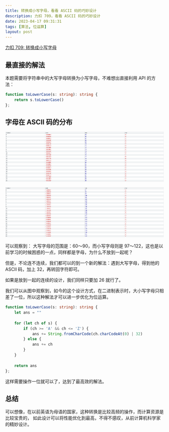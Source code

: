 ```yaml
---
title: 转换成小写字母，看看 ASCII 码的巧妙设计
description: 力扣 709，看看 ASCII 码的巧妙设计
date: 2023-04-17 09:31:31
tags: [算法, 位运算]
layout: post
---
```


[力扣 709: 转换成小写字母](https://leetcode.cn/problems/to-lower-case/)

## 最直接的解法

本题需要将字符串中的大写字母转换为小写字母，不难想出直接利用 API 的方法：

```typescript
function toLowerCase(s: string): string {
    return s.toLowerCase()
};
```


## 字母在 ASCII 码的分布

![01.png](/resources/2023-04/01.png)

![02.png](/resources/2023-04/02.png)

可以观察到： 大写字母的范围是：60～90，而小写字母则是 97～122，这也是以前学习的时候困惑的一点，同样都是字母，为什么不放到一起呢？

但是，不论连不连续，我们都可以的到一个新的解法：遇到大写字母，得到他的 ASCII 码，加上 32，再转回字符即可。

如果是放到一起的连续的设计，我们同样只要加 26 就行了。

我们可以从图中观察到，如今的这个设计方式，在二进制表示时，大小写字母只相差了一位，所以这种解法才可以进一步优化为位运算。

```typescript
function toLowerCase(s: string): string {
    let ans = ""

    for (let ch of s) {
        if (ch >= 'A' && ch <= 'Z') {
            ans += String.fromCharCode(ch.charCodeAt(0) | 32)
        } else {
            ans += ch
        }
    }

    return ans
};
```

这样需要操作一位就可以了，达到了最高效的解法。


## 总结

可以想像，在以前英语为母语的国家，这种转换是比较高频的操作，而计算资源是比较宝贵的， 如此设计可以将性能优化到最高，不得不感叹，从前计算机科学家的精妙设计。


